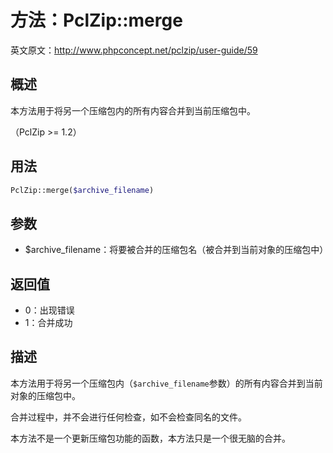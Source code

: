 
# 方法：PclZip::merge
英文原文：http://www.phpconcept.net/pclzip/user-guide/59

## 概述
本方法用于将另一个压缩包内的所有内容合并到当前压缩包中。

（PclZip >= 1.2）


## 用法
```php
PclZip::merge($archive_filename)
```



## 参数
- $archive_filename：将要被合并的压缩包名（被合并到当前对象的压缩包中）



## 返回值
- 0：出现错误
- 1：合并成功



## 描述
本方法用于将另一个压缩包内（`$archive_filename`参数）的所有内容合并到当前对象的压缩包中。

合并过程中，并不会进行任何检查，如不会检查同名的文件。

本方法不是一个更新压缩包功能的函数，本方法只是一个很无脑的合并。



